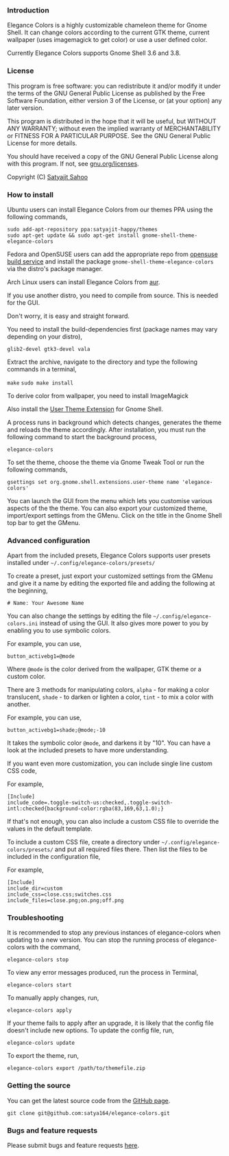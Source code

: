 ### Introduction

Elegance Colors is a highly customizable chameleon theme for Gnome Shell. It can change colors according to the current GTK theme, current wallpaper (uses imagemagick to get color) or use a user defined color.

Currently Elegance Colors supports Gnome Shell 3.6 and 3.8.

### License

This program is free software: you can redistribute it and/or modify it under the terms of the GNU General Public License as published by the Free Software Foundation, either version 3 of the License, or (at your option) any later version.

This program is distributed in the hope that it will be useful, but WITHOUT ANY WARRANTY; without even the implied warranty of MERCHANTABILITY or FITNESS FOR A PARTICULAR PURPOSE. See the GNU General Public License for more details.

You should have received a copy of the GNU General Public License along with this program.  If not, see [gnu.org/licenses](http://www.gnu.org/licenses/).

Copyright (C) [Satyajit Sahoo](mailto:satyajit.happy@gmail.com)

### How to install

Ubuntu users can install Elegance Colors from our themes PPA using the following commands,

	sudo add-apt-repository ppa:satyajit-happy/themes
	sudo apt-get update && sudo apt-get install gnome-shell-theme-elegance-colors

Fedora and OpenSUSE users can add the appropriate repo from [opensuse build service](http://download.opensuse.org/repositories/home:/satya164:/elegance-colors/) and install the package `gnome-shell-theme-elegance-colors` via the distro's package manager.

Arch Linux users can install Elegance Colors from [aur](https://aur.archlinux.org/packages/gnome-shell-themes-elegance-colors/).

If you use another distro, you need to compile from source. This is needed for the GUI.

Don't worry, it is easy and straight forward.

You need to install the build-dependencies first (package names may vary depending on your distro),

`glib2-devel gtk3-devel vala`

Extract the archive, navigate to the directory and type the following commands in a terminal,

`make`
`sudo make install`

To derive color from wallpaper, you need to install ImageMagick

Also install the [User Theme Extension](https://extensions.gnome.org/extension/19/user-themes/) for Gnome Shell.

A process runs in background which detects changes, generates the theme and reloads the theme accordingly. After installation, you must run the following command to start the background process,

`elegance-colors`

To set the theme, choose the theme via Gnome Tweak Tool or run the following commands,

`gsettings set org.gnome.shell.extensions.user-theme name 'elegance-colors'`

You can launch the GUI from the menu which lets you customise various aspects of the the theme. You can also export your customized theme, import/export settings from the GMenu. Click on the title in the Gnome Shell top bar to get the GMenu.

### Advanced configuration

Apart from the included presets, Elegance Colors supports user presets installed under `~/.config/elegance-colors/presets/`

To create a preset, just export your customized settings from the GMenu and give it a name by editing the exported file and adding the following at the beginning,

`# Name: Your Awesome Name`

You can also change the settings by editing the file `~/.config/elegance-colors.ini` instead of using the GUI. It also gives more power to you by enabling you to use symbolic colors.

For example, you can use,

`button_activebg1=@mode`

Where `@mode` is the color derived from the wallpaper, GTK theme or a custom color.

There are 3 methods for manipulating colors, `alpha` - for making a color translucent, `shade` - to darken or lighten a color, `tint` - to mix a color with another.

For example, you can use,

`button_activebg1=shade;@mode;-10`

It takes the symbolic color `@mode`, and darkens it by "10". You can have a look at the included presets to have more understanding.

If you want even more customization, you can include single line custom CSS code,

For example,

	[Include]
	include_code=.toggle-switch-us:checked,.toggle-switch-intl:checked{background-color:rgba(83,169,63,1.0);}

If that's not enough, you can also include a custom CSS file to override the values in the default template.

To include a custom CSS file, create a directory under `~/.config/elegance-colors/presets/` and put all required files there. Then list the files to be included in the configuration file,

For example,

	[Include]
	include_dir=custom
	include_css=close.css;switches.css
	include_files=close.png;on.png;off.png

### Troubleshooting

It is recommended to stop any previous instances of elegance-colors when updating to a new version. You can stop the running process of elegance-colors with the command,

`elegance-colors stop`

To view any error messages produced, run the process in Terminal,

`elegance-colors start`

To manually apply changes, run,

`elegance-colors apply`

If your theme fails to apply after an upgrade, it is likely that the config file doesn't include new options. To update the config file, run,

`elegance-colors update`

To export the theme, run,

`elegance-colors export /path/to/themefile.zip`

### Getting the source

You can get the latest source code from the [GitHub page](https://github.com/satya164/elegance-colors).

`git clone git@github.com:satya164/elegance-colors.git`

### Bugs and feature requests

Please submit bugs and feature requests [here](http://github.com/satya164/elegance-colors/issues).
